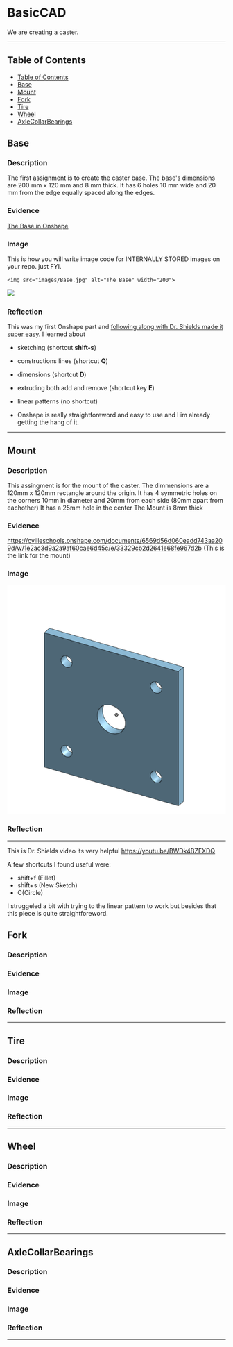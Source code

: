 # BasicCAD

We are creating a caster.

---
## Table of Contents
* [Table of Contents](#Table-of-Contents)
* [Base](#Base)
* [Mount](#Mount)
* [Fork](#Fork)
* [Tire](#Tire)
* [Wheel](#Wheel)
* [AxleCollarBearings](#AxleCollarBearings)

## Base

### Description

The first assignment is to create the caster base.  The base's dimensions are 200 mm x 120 mm and 8 mm thick.  It has 6 holes 10 mm wide and 20 mm from the edge equally spaced along the edges.

### Evidence
[The Base in Onshape](https://cvilleschools.onshape.com/documents/0d70f655203ca304cb3c5b7d/w/f55603f962f6fc74f5548a68/e/41d730c570a8d75fce9f51b6)

### Image
This is how you will write image code for INTERNALLY STORED images on your repo.   just FYI.
~~~
<img src="images/Base.jpg" alt="The Base" width="200">
~~~
<img src="https://github.com/OneCHSEngr/BasicCAD/blob/master/images/Base.jpg" width="500">

### Reflection

This was my first Onshape part and [following along with Dr. Shields made it super easy.](https://www.youtube.com/watch?v=93BFUD-HAG8&feature=emb_title&scrlybrkr=5670f0b4)  I learned about 
* sketching (shortcut **shift-s**)
* constructions lines (shortcut **Q**)
* dimensions (shortcut **D**)
* extruding both add and remove (shortcut key **E**)
* linear patterns (no shortcut)

* Onshape is really straightforeword and easy to use and I im already getting the hang of it.
---


## Mount

### Description

This assingment is for the mount of the caster. The dimmensions are a 120mm x 120mm rectangle around the origin.
It has 4 symmetric holes on the corners 10mm in diameter and 20mm from each side (80mm apart from eachother)
It has a 25mm hole in the center 
The Mount is 8mm thick

### Evidence

https://cvilleschools.onshape.com/documents/6569d56d060eadd743aa209d/w/1e2ac3d9a2a9af60cae6d45c/e/33329cb2d2641e68fe967d2b (This is the link for the mount)

### Image

![The Mount](Images/Mount.png)

### Reflection
---
This is Dr. Shields video its very helpful https://youtu.be/BWDk4BZFXDQ

A few shortcuts I found useful were:
* shift+f (Fillet)
* shift+s (New Sketch)
* C(Circle)

I struggeled a bit with trying to the linear pattern to work but besides that this piece is quite straightforeword.
## Fork

### Description

### Evidence

### Image

### Reflection

---


## Tire

### Description

### Evidence

### Image

### Reflection

---


## Wheel

### Description

### Evidence

### Image

### Reflection

---


## AxleCollarBearings

### Description

### Evidence

### Image

### Reflection

---

